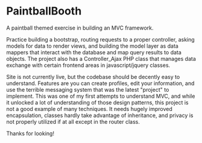 PaintballBooth
==============

A paintball themed exercise in building an MVC framework.

Practice building a bootstrap, routing requests to a proper controller, asking models for data to render views, and building the
model layer as data mappers that interact with the database and map query results to data objects.  The project also has a Controller_Ajax PHP class that manages data exchange with certain frontend areas in javascript/jquery classes.

Site is not currently live, but the codebase should be decently easy to understand. Features are you can create profiles, edit your information, and use the terrible messaging system that was the latest "project" to implement.  This was one of my first attempts to understand MVC, and while it unlocked a lot of understanding of those design patterns, this project is not a good example of many techniques.  It needs hugely improved encapsulation, classes hardly take advantage of inheritance, and privacy is not properly utilized if at all except in the router class.

Thanks for looking!
